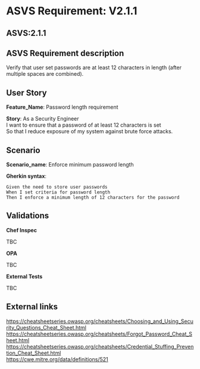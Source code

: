 # ASVS Requirement: V2.1.1

## ASVS:2.1.1

## ASVS Requirement description

Verify that user set passwords are at least 12 characters in length (after multiple spaces are combined).

## User Story

**Feature_Name**: Password length requirement

**Story**:
As a Security Engineer\
I want to ensure that a password of at least 12 characters is set\
So that I reduce exposure of my system against brute force attacks.

## Scenario

**Scenario_name**: Enforce minimum password length

**Gherkin syntax**:

```gherkin
Given the need to store user passwords
When I set criteria for password length
Then I enforce a minimum length of 12 characters for the password
```

## Validations

**Chef Inspec**

TBC

**OPA**

TBC

**External Tests**

TBC

## External links

<https://cheatsheetseries.owasp.org/cheatsheets/Choosing_and_Using_Security_Questions_Cheat_Sheet.html> \
<https://cheatsheetseries.owasp.org/cheatsheets/Forgot_Password_Cheat_Sheet.html> \
<https://cheatsheetseries.owasp.org/cheatsheets/Credential_Stuffing_Prevention_Cheat_Sheet.html> \
<https://cwe.mitre.org/data/definitions/521>

